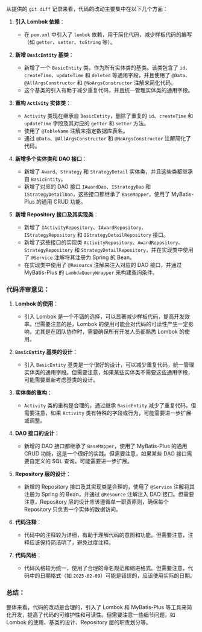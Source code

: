 从提供的 `git diff` 记录来看，代码的改动主要集中在以下几个方面：

1. **引入 Lombok 依赖**：
   - 在 `pom.xml` 中引入了 `lombok` 依赖，用于简化代码，减少样板代码的编写（如 `getter`、`setter`、`toString` 等）。

2. **新增 `BasicEntity` 基类**：
   - 新增了一个 `BasicEntity` 类，作为所有实体类的基类。该类包含了 `id`、`createTime`、`updateTime` 和 `deleted` 等通用字段，并且使用了 `@Data`、`@AllArgsConstructor` 和 `@NoArgsConstructor` 注解来简化代码。
   - 这个基类的引入有助于减少重复代码，并且统一管理实体类的通用字段。

3. **重构 `Activity` 实体类**：
   - `Activity` 类现在继承自 `BasicEntity`，删除了重复的 `id`、`createTime` 和 `updateTime` 字段及其对应的 `getter` 和 `setter` 方法。
   - 使用了 `@TableName` 注解来指定数据库表名。
   - 通过 `@Data`、`@AllArgsConstructor` 和 `@NoArgsConstructor` 注解简化了代码。

4. **新增多个实体类和 DAO 接口**：
   - 新增了 `Award`、`Strategy` 和 `StrategyDetail` 实体类，并且这些类都继承自 `BasicEntity`。
   - 新增了对应的 DAO 接口 `IAwardDao`、`IStrategyDao` 和 `IStrategyDetailDao`，这些接口都继承了 `BaseMapper`，使用了 MyBatis-Plus 的通用 CRUD 功能。

5. **新增 Repository 接口及其实现类**：
   - 新增了 `IActivityRepository`、`IAwardRepository`、`IStrategyRepository` 和 `IStrategyDetailRepository` 接口。
   - 新增了这些接口的实现类 `ActivityRepository`、`AwardRepository`、`StrategyRepository` 和 `StrategyDetailRepository`，并在实现类中使用了 `@Service` 注解将其注册为 Spring 的 Bean。
   - 在实现类中使用了 `@Resource` 注解来注入对应的 DAO 接口，并通过 MyBatis-Plus 的 `LambdaQueryWrapper` 来构建查询条件。

### 代码评审意见：

1. **Lombok 的使用**：
   - 引入 Lombok 是一个不错的选择，可以显著减少样板代码，提高开发效率。但需要注意的是，Lombok 的使用可能会对代码的可读性产生一定影响，尤其是在团队协作时，需要确保所有开发人员都熟悉 Lombok 的使用。

2. **`BasicEntity` 基类的设计**：
   - 引入 `BasicEntity` 基类是一个很好的设计，可以减少重复代码，统一管理实体类的通用字段。但需要注意，如果某些实体类不需要这些通用字段，可能需要重新考虑基类的设计。

3. **实体类的重构**：
   - `Activity` 类的重构是合理的，通过继承 `BasicEntity` 减少了重复代码。但需要注意，如果 `Activity` 类有特殊的字段或行为，可能需要进一步扩展或调整。

4. **DAO 接口的设计**：
   - 新增的 DAO 接口都继承了 `BaseMapper`，使用了 MyBatis-Plus 的通用 CRUD 功能，这是一个很好的实践。但需要注意，如果某些 DAO 接口需要自定义的 SQL 查询，可能需要进一步扩展。

5. **Repository 层的设计**：
   - 新增的 Repository 接口及其实现类是合理的，使用了 `@Service` 注解将其注册为 Spring 的 Bean，并通过 `@Resource` 注解注入 DAO 接口。但需要注意，Repository 层的设计应该遵循单一职责原则，确保每个 Repository 只负责一个实体的数据访问。

6. **代码注释**：
   - 代码中的注释较为详细，有助于理解代码的意图和功能。但需要注意，注释应该保持简洁明了，避免过度注释。

7. **代码风格**：
   - 代码风格较为统一，使用了合理的命名规范和缩进格式。但需要注意，代码中的日期格式（如 `2025-02-09`）可能是错误的，应该使用实际的日期。

### 总结：
整体来看，代码的改动是合理的，引入了 Lombok 和 MyBatis-Plus 等工具来简化开发，提高了代码的可维护性和可读性。但需要注意一些细节问题，如 Lombok 的使用、基类的设计、Repository 层的职责划分等。